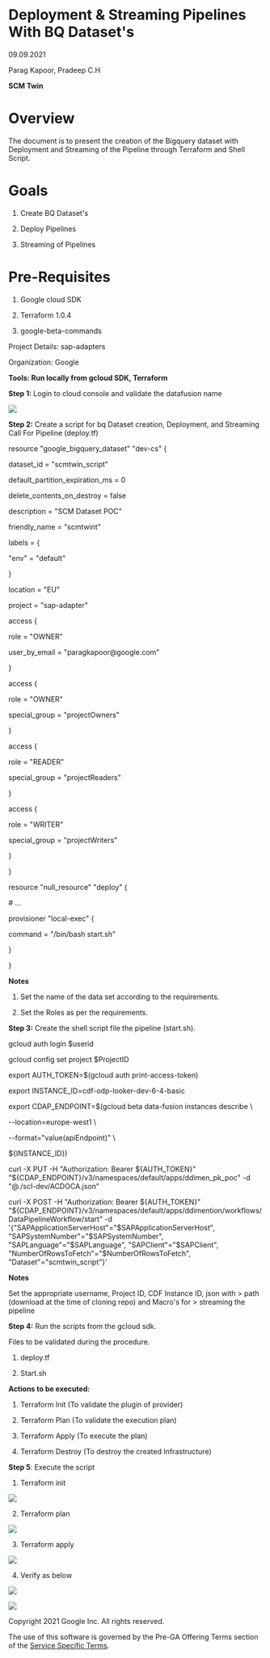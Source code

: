 # **Deployment & Streaming Pipelines With BQ Dataset's**

09.09.2021

Parag Kapoor, Pradeep C.H <Content update required>

**SCM Twin**

# **Overview**

The document is to present the creation of the Bigquery dataset with
Deployment and Streaming of the Pipeline through Terraform and Shell Script.

# **Goals**

1.  Create BQ Dataset's

2.  Deploy Pipelines

3.  Streaming of Pipelines

# **Pre-Requisites** 

1.  Google cloud SDK

2.  Terraform 1.0.4

3.  google-beta-commands

Project Details: sap-adapters

Organization: Google

**Tools: Run locally from gcloud SDK, Terraform**

**Step 1:** Login to cloud console and validate the datafusion name

![](.//media/image3.png)
    
**Step 2:** Create a script for bq Dataset
creation, Deployment, and Streaming Call For Pipeline (deploy.tf)

resource \"google_bigquery_dataset\" \"dev-cs\" {

dataset_id = \"scmtwin_script\"

default_partition_expiration_ms = 0

delete_contents_on_destroy = false

description = \"SCM Dataset POC\"

friendly_name = \"scmtwint\"

labels = {

\"env\" = \"default\"

}

location = \"EU\"

project = \"sap-adapter\"

access {

role = \"OWNER\"

user_by_email = \"paragkapoor\@google.com\"

}

access {

role = \"OWNER\"

special_group = \"projectOwners\"

}

access {

role = \"READER\"

special_group = \"projectReaders\"

}

access {

role = \"WRITER\"

special_group = \"projectWriters\"

}

}

resource \"null_resource\" \"deploy\" {

\# \...

provisioner \"local-exec\" {

command = \"/bin/bash start.sh\"

}

}

**Notes**

1.  Set the name of the data set according to the requirements.

2.  Set the Roles as per the requirements.

**Step 3:** Create the shell script file the pipeline (start.sh).

gcloud auth login \$userid

gcloud config set project \$ProjectID

export AUTH_TOKEN=\$(gcloud auth print-access-token)

export INSTANCE_ID=cdf-odp-looker-dev-6-4-basic

export CDAP_ENDPOINT=\$(gcloud beta data-fusion instances describe \\

\--location=europe-west1 \\

\--format=\"value(apiEndpoint)\" \\

\${INSTANCE_ID})

curl -X PUT -H \"Authorization: Bearer \${AUTH_TOKEN}\"
\"\${CDAP_ENDPOINT}/v3/namespaces/default/apps/ddimen_pk_poc\" -d
\"@./scl-dev/ACDOCA.json\"

curl -X POST -H \"Authorization: Bearer \${AUTH_TOKEN}\"
\"\${CDAP_ENDPOINT}/v3/namespaces/default/apps/ddimention/workflows/DataPipelineWorkflow/start\"
-d \'{\"SAPApplicationServerHost\"=\"\$SAPApplicationServerHost\",
\"SAPSystemNumber\"=\"\$SAPSystemNumber\",
\"SAPLanguage\"=\"\$SAPLanguage\", \"SAPClient\"=\"\$SAPClient\",
\"NumberOfRowsToFetch\"=\"\$NumberOfRowsToFetch\",
\"Dataset\"=\"scmtwin_script\"}\'

**Notes**

Set the appropriate username, Project ID, CDF Instance ID, json with
    > path (download at the time of cloning repo) and Macro's for
    > streaming the pipeline

**Step 4:** Run the scripts from the gcloud sdk.

Files to be validated during the procedure.

1.  deploy.tf

2.  Start.sh

**Actions to be executed:**

1.  Terraform Init (To validate the plugin of provider)

2.  Terraform Plan (To validate the execution plan)

3.  Terraform Apply (To execute the plan)

4.  Terraform Destroy (To destroy the created Infrastructure)

**Step 5**: Execute the script

1. Terraform init

![](.//media/image7.png)

2. Terraform plan

![](.//media/image6.png)

3. Terraform apply

![](.//media/image5.png)

4. Verify as below

![](.//media/image4.png)

![](.//media/image2.png)


Copyright 2021 Google Inc. All rights reserved.

The use of this software is governed by the Pre-GA Offering Terms section of the [Service Specific Terms](https://cloud.google.com/terms/service-terms#general-service-terms). 
